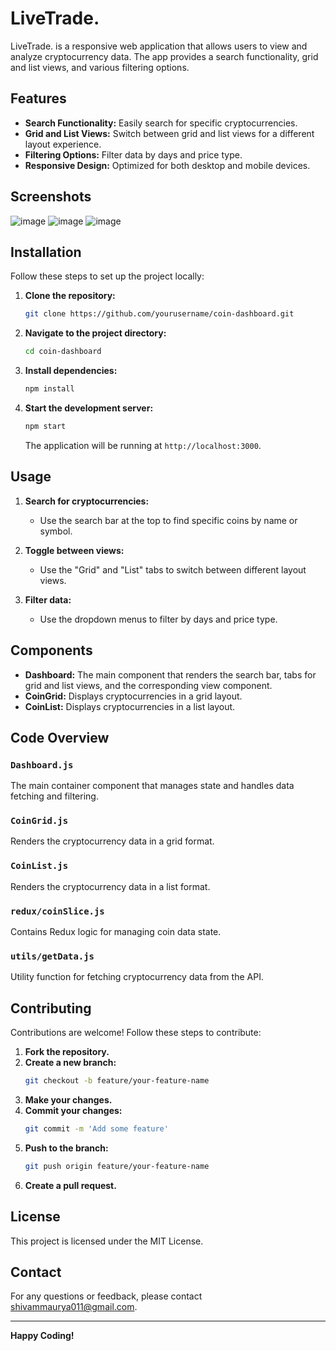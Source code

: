 # LiveTrade.

LiveTrade. is a responsive web application that allows users to view and analyze cryptocurrency data. The app provides a search functionality, grid and list views, and various filtering options.

## Features

- **Search Functionality:** Easily search for specific cryptocurrencies.
- **Grid and List Views:** Switch between grid and list views for a different layout experience.
- **Filtering Options:** Filter data by days and price type.
- **Responsive Design:** Optimized for both desktop and mobile devices.

## Screenshots

![image](https://github.com/shivammaurya011/pepsales-mern-assignment/assets/71092987/918effc2-84e4-411f-84fd-e90fffed5c10)
![image](https://github.com/shivammaurya011/pepsales-mern-assignment/assets/71092987/34b1125c-50e2-40a9-8b68-965c324e63ea)
![image](https://github.com/shivammaurya011/pepsales-mern-assignment/assets/71092987/2e15790b-eba5-47f3-aecb-c8701e9957a4)


## Installation

Follow these steps to set up the project locally:

1. **Clone the repository:**
    ```bash
    git clone https://github.com/yourusername/coin-dashboard.git
    ```

2. **Navigate to the project directory:**
    ```bash
    cd coin-dashboard
    ```

3. **Install dependencies:**
    ```bash
    npm install
    ```

4. **Start the development server:**
    ```bash
    npm start
    ```

    The application will be running at `http://localhost:3000`.

## Usage

1. **Search for cryptocurrencies:**
   - Use the search bar at the top to find specific coins by name or symbol.

2. **Toggle between views:**
   - Use the "Grid" and "List" tabs to switch between different layout views.

3. **Filter data:**
   - Use the dropdown menus to filter by days and price type.

## Components

- **Dashboard:** The main component that renders the search bar, tabs for grid and list views, and the corresponding view component.
- **CoinGrid:** Displays cryptocurrencies in a grid layout.
- **CoinList:** Displays cryptocurrencies in a list layout.

## Code Overview

### `Dashboard.js`
The main container component that manages state and handles data fetching and filtering.

### `CoinGrid.js`
Renders the cryptocurrency data in a grid format.

### `CoinList.js`
Renders the cryptocurrency data in a list format.

### `redux/coinSlice.js`
Contains Redux logic for managing coin data state.

### `utils/getData.js`
Utility function for fetching cryptocurrency data from the API.

## Contributing

Contributions are welcome! Follow these steps to contribute:

1. **Fork the repository.**
2. **Create a new branch:**
    ```bash
    git checkout -b feature/your-feature-name
    ```
3. **Make your changes.**
4. **Commit your changes:**
    ```bash
    git commit -m 'Add some feature'
    ```
5. **Push to the branch:**
    ```bash
    git push origin feature/your-feature-name
    ```
6. **Create a pull request.**

## License

This project is licensed under the MIT License.

## Contact

For any questions or feedback, please contact [shivammaurya011@gmail.com](mailto:shivammaurya011@gmail.com).

---

**Happy Coding!**
